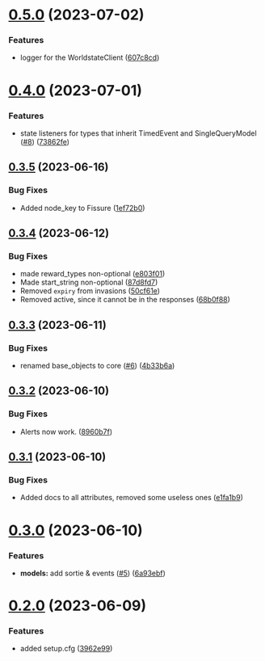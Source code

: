 # [0.5.0](https://github.com/WFCD/warframe.py/compare/v0.4.0...v0.5.0) (2023-07-02)


### Features

* logger for the WorldstateClient ([607c8cd](https://github.com/WFCD/warframe.py/commit/607c8cd6797f9e28bf2323766be8a2924cba3996))

# [0.4.0](https://github.com/WFCD/warframe.py/compare/v0.3.5...v0.4.0) (2023-07-01)


### Features

* state listeners for types that inherit TimedEvent and SingleQueryModel ([#8](https://github.com/WFCD/warframe.py/issues/8)) ([73862fe](https://github.com/WFCD/warframe.py/commit/73862feaf43dc27788ebcdce4ee2537830b1b495))

## [0.3.5](https://github.com/WFCD/warframe.py/compare/v0.3.4...v0.3.5) (2023-06-16)


### Bug Fixes

* Added node_key to Fissure ([1ef72b0](https://github.com/WFCD/warframe.py/commit/1ef72b0a0b8519bdb03fcf789e56f027f6b6332c))

## [0.3.4](https://github.com/WFCD/warframe.py/compare/v0.3.3...v0.3.4) (2023-06-12)


### Bug Fixes

* made reward_types non-optional ([e803f01](https://github.com/WFCD/warframe.py/commit/e803f0117e7070473677c04ad7f718ff19e1dd99))
* Made start_string non-optional ([87d8fd7](https://github.com/WFCD/warframe.py/commit/87d8fd77c863db8468019e27e00c06b87f02cf4d))
* Removed `expiry` from invasions ([50cf61e](https://github.com/WFCD/warframe.py/commit/50cf61ece12333d03a63f0e9ed13c66b2f28b0ad))
* Removed active, since it cannot be in the responses ([68b0f88](https://github.com/WFCD/warframe.py/commit/68b0f8831f2229269a3add077bc5b23325dc911a))

## [0.3.3](https://github.com/WFCD/warframe.py/compare/v0.3.2...v0.3.3) (2023-06-11)


### Bug Fixes

* renamed base_objects to core ([#6](https://github.com/WFCD/warframe.py/issues/6)) ([4b33b6a](https://github.com/WFCD/warframe.py/commit/4b33b6a7305ce2b377a5449332bfb39e8b364879))

## [0.3.2](https://github.com/WFCD/warframe.py/compare/v0.3.1...v0.3.2) (2023-06-10)


### Bug Fixes

* Alerts now work. ([8960b7f](https://github.com/WFCD/warframe.py/commit/8960b7f3ceed272c36e29db7cafb0e19cf2dcf94))

## [0.3.1](https://github.com/WFCD/warframe.py/compare/v0.3.0...v0.3.1) (2023-06-10)


### Bug Fixes

* Added docs to all attributes, removed some useless ones ([e1fa1b9](https://github.com/WFCD/warframe.py/commit/e1fa1b96d09e300eca7de2f5e5ec91e21874578e))

# [0.3.0](https://github.com/WFCD/warframe.py/compare/v0.2.0...v0.3.0) (2023-06-10)


### Features

* **models:** add sortie & events ([#5](https://github.com/WFCD/warframe.py/issues/5)) ([6a93ebf](https://github.com/WFCD/warframe.py/commit/6a93ebfd3cda9af4088d9be244e0425ddcb46d4e))

# [0.2.0](https://github.com/WFCD/warframe.py/compare/v0.1.3...v0.2.0) (2023-06-09)


### Features

* added setup.cfg ([3962e99](https://github.com/WFCD/warframe.py/commit/3962e993669a93ec0c1883e3c56beb8a5b27a752))
